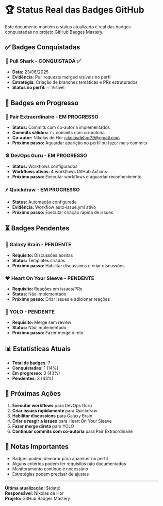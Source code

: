 # 🏆 Status Real das Badges GitHub

Este documento mantém o status atualizado e real das badges conquistadas no projeto GitHub Badges Mastery.

## ✅ Badges Conquistadas

### 🦈 Pull Shark - CONQUISTADA ✅
- **Data:** 23/06/2025
- **Evidência:** Pull requests merged visíveis no perfil
- **Estratégia:** Criação de branches temáticas e PRs estruturados
- **Status no perfil:** ✅ Visível

## 🔄 Badges em Progresso

### 👥 Pair Extraordinaire - EM PROGRESSO
- **Status:** Commits com co-autoria implementados
- **Commits válidos:** 7+ commits com co-autoria
- **Co-autor:** Nikolas de Hor <nikolasdehor79@gmail.com>
- **Próximo passo:** Aguardar aparição no perfil ou fazer mais commits

### ⚙️ DevOps Guru - EM PROGRESSO  
- **Status:** Workflows configurados
- **Workflows ativos:** 4 workflows GitHub Actions
- **Próximo passo:** Executar workflows e aguardar reconhecimento

### ⚡ Quickdraw - EM PROGRESSO
- **Status:** Automação configurada
- **Evidência:** Workflow auto-issue.yml ativo
- **Próximo passo:** Executar criação rápida de issues

## ⏳ Badges Pendentes

### 🧠 Galaxy Brain - PENDENTE
- **Requisito:** Discussões aceitas
- **Status:** Templates criados
- **Próximo passo:** Habilitar discussions e criar discussões

### ❤️ Heart On Your Sleeve - PENDENTE
- **Requisito:** Reações em issues/PRs
- **Status:** Não implementado
- **Próximo passo:** Criar issues e adicionar reações

### 🎲 YOLO - PENDENTE
- **Requisito:** Merge sem review
- **Status:** Não implementado
- **Próximo passo:** Fazer merge direto

## 📊 Estatísticas Atuais

- **Total de badges:** 7
- **Conquistadas:** 1 (14%)
- **Em progresso:** 3 (43%)
- **Pendentes:** 3 (43%)

## 🎯 Próximas Ações

1. **Executar workflows** para DevOps Guru
2. **Criar issues rapidamente** para Quickdraw
3. **Habilitar discussions** para Galaxy Brain
4. **Criar e reagir a issues** para Heart On Your Sleeve
5. **Fazer merge direto** para YOLO
6. **Continuar commits com co-autoria** para Pair Extraordinaire

## 📝 Notas Importantes

- Badges podem demorar para aparecer no perfil
- Alguns critérios podem ter requisitos não documentados
- Monitoramento contínuo é necessário
- Estratégias podem precisar de ajustes

---

**Última atualização:** $(date)  
**Responsável:** Nikolas de Hor  
**Projeto:** GitHub Badges Mastery
